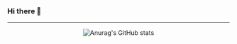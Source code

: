 ### Hi there 👋

<div align=center>
<hr>
  
![Anurag's GitHub stats](https://github-readme-stats.vercel.app/api?username=hobosi&show_icons=true&theme=radical)

</div>
<!--
[![Top Langs](https://github-readme-stats.vercel.app/api/top-langs/?username=hobosi&layout=compact&theme=dracula)](https://github.com/hobosi)

[![Hits](https://hits.seeyoufarm.com/api/count/incr/badge.svg?url=https%3A%2F%2Fgithub.com%2Fhobosi&count_bg=%238AE3DD&title_bg=%235D6C60&icon=&icon_color=%232F2727&title=hits&edge_flat=false)](https://hits.seeyoufarm.com)

**hobosi/hobosi** is a ✨ _special_ ✨ repository because its `README.md` (this file) appears on your GitHub profile.

Here are some ideas to get you started:

- 🔭 I’m currently working on ...
- 🌱 I’m currently learning ...
- 👯 I’m looking to collaborate on ...
- 🤔 I’m looking for help with ...
- 💬 Ask me about ...
- 📫 How to reach me: ...
- 😄 Pronouns: ...
- ⚡ Fun fact: ...
-->
﻿

